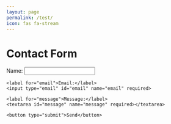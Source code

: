 ```yaml
---
layout: page
permalink: /test/
icon: fas fa-stream
---
```


# Contact Form

<form id="contact-form" method="POST">
    <label for="name">Name:</label>
    <input type="text" id="name" name="name" required>

    <label for="email">Email:</label>
    <input type="email" id="email" name="email" required>

    <label for="message">Message:</label>
    <textarea id="message" name="message" required></textarea>

    <button type="submit">Send</button>
</form>

<p id="response"></p>

<script>
document.getElementById('contact-form').addEventListener('submit', async function(event) {
    event.preventDefault();

    let formData = new FormData(this);
    let jsonData = {};
    formData.forEach((value, key) => jsonData[key] = value);

    let response = await fetch('https://YOUR_GITHUB_USERNAME.github.io/contact-form-submit/', {
        method: 'POST',
        headers: { 'Content-Type': 'application/json' },
        body: JSON.stringify(jsonData)
    });

    let responseText = await response.text();
    if (response.ok) {
        document.getElementById('response').innerText = "Message sent! You'll receive a confirmation email.";
    } else {
        document.getElementById('response').innerText = "Error sending message.";
    }
});
</script>
